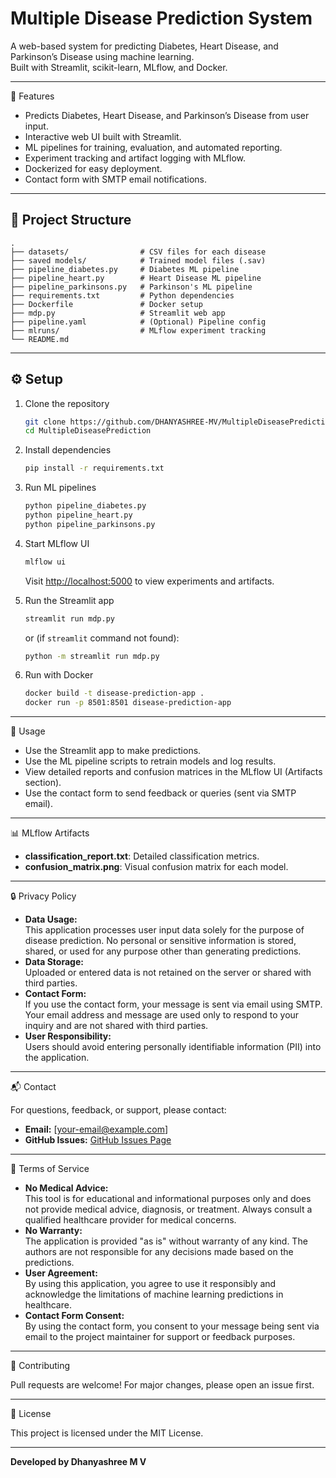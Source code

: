 # Multiple Disease Prediction System

A web-based system for predicting Diabetes, Heart Disease, and Parkinson’s Disease using machine learning.  
Built with Streamlit, scikit-learn, MLflow, and Docker.

---

🚀 Features

- Predicts Diabetes, Heart Disease, and Parkinson’s Disease from user input.
- Interactive web UI built with Streamlit.
- ML pipelines for training, evaluation, and automated reporting.
- Experiment tracking and artifact logging with MLflow.
- Dockerized for easy deployment.
- Contact form with SMTP email notifications.

---

## 📁 Project Structure

```
.
├── datasets/                # CSV files for each disease
├── saved models/            # Trained model files (.sav)
├── pipeline_diabetes.py     # Diabetes ML pipeline
├── pipeline_heart.py        # Heart Disease ML pipeline
├── pipeline_parkinsons.py   # Parkinson's ML pipeline
├── requirements.txt         # Python dependencies
├── Dockerfile               # Docker setup
├── mdp.py                   # Streamlit web app
├── pipeline.yaml            # (Optional) Pipeline config
├── mlruns/                  # MLflow experiment tracking
└── README.md
```

---

## ⚙️ Setup

1. Clone the repository
    ```bash
    git clone https://github.com/DHANYASHREE-MV/MultipleDiseasePrediction.git
    cd MultipleDiseasePrediction
    ```

2. Install dependencies
    ```bash
    pip install -r requirements.txt
    ```

3. Run ML pipelines
    ```bash
    python pipeline_diabetes.py
    python pipeline_heart.py
    python pipeline_parkinsons.py
    ```

4. Start MLflow UI
    ```bash
    mlflow ui
    ```
    Visit [http://localhost:5000](http://localhost:5000) to view experiments and artifacts.

5. Run the Streamlit app
    ```bash
    streamlit run mdp.py
    ```
    or (if `streamlit` command not found):
    ```bash
    python -m streamlit run mdp.py
    ```

6. Run with Docker
    ```bash
    docker build -t disease-prediction-app .
    docker run -p 8501:8501 disease-prediction-app
    ```

---

📝 Usage

- Use the Streamlit app to make predictions.
- Use the ML pipeline scripts to retrain models and log results.
- View detailed reports and confusion matrices in the MLflow UI (Artifacts section).
- Use the contact form to send feedback or queries (sent via SMTP email).

---

📊 MLflow Artifacts

- **classification_report.txt**: Detailed classification metrics.
- **confusion_matrix.png**: Visual confusion matrix for each model.

---

🔒 Privacy Policy

- **Data Usage:**  
  This application processes user input data solely for the purpose of disease prediction. No personal or sensitive information is stored, shared, or used for any purpose other than generating predictions.
- **Data Storage:**  
  Uploaded or entered data is not retained on the server or shared with third parties.
- **Contact Form:**  
  If you use the contact form, your message is sent via email using SMTP. Your email address and message are used only to respond to your inquiry and are not shared with third parties.
- **User Responsibility:**  
  Users should avoid entering personally identifiable information (PII) into the application.

---

📬 Contact

For questions, feedback, or support, please contact:

- **Email:** [your-email@example.com]
- **GitHub Issues:** [GitHub Issues Page](https://github.com/DHANYASHREE-MV/MultipleDiseasePrediction/issues)

---

📄 Terms of Service

- **No Medical Advice:**  
  This tool is for educational and informational purposes only and does not provide medical advice, diagnosis, or treatment. Always consult a qualified healthcare provider for medical concerns.
- **No Warranty:**  
  The application is provided "as is" without warranty of any kind. The authors are not responsible for any decisions made based on the predictions.
- **User Agreement:**  
  By using this application, you agree to use it responsibly and acknowledge the limitations of machine learning predictions in healthcare.
- **Contact Form Consent:**  
  By using the contact form, you consent to your message being sent via email to the project maintainer for support or feedback purposes.

---

🤝 Contributing

Pull requests are welcome! For major changes, please open an issue first.

---

📄 License

This project is licensed under the MIT License.

---

**Developed by Dhanyashree M V**
